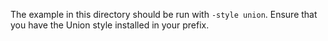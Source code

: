 The example in this directory should be run with `-style union`. Ensure that you have the Union style installed in your prefix. 
